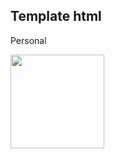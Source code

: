 ## Template html
Personal

<a href="https://github.com/nguyenhoanghai1605">
    <img src="https://github.com/user-attachments/assets/0c0d7fab-7cdb-438c-9f50-2fcd32a8a5e0" width="150">
</a>

